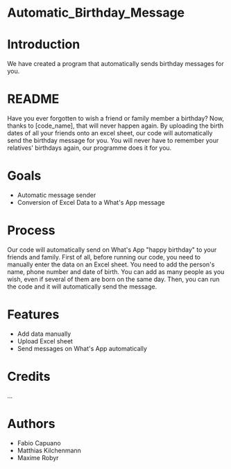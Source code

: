 # Automatic_Birthday_Message
# Introduction
We have created a program that automatically sends birthday messages for you.
# README
Have you ever forgotten to wish a friend or family member a birthday? Now, thanks to [code_name], that will never happen again. By uploading the birth dates of all your friends onto an excel sheet, our code will automatically send the birthday message for you. You will never have to remember your relatives' birthdays again, our programme does it for you.
# Goals
- Automatic message sender
- Conversion of Excel Data to a What's App message
# Process
Our code will automatically send on What's App "happy birthday" to your friends and family. First of all, before running our code, you need to manually enter the data on an Excel sheet. You need to add the person's name, phone number and date of birth. You can add as many people as you wish, even if several of them are born on the same day. Then, you can run the code and it will automatically send the message. 
# Features
- Add data manually
- Upload Excel sheet 
- Send messages on What's App automatically
# Credits
...
# Authors
- Fabio Capuano
- Matthias Kilchenmann
- Maxime Robyr

